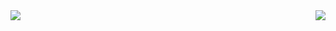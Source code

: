 <img align="left" src="https://github-readme-stats.vercel.app/api?username=sunaiwen&theme=dracula"/>
<img align="right" src="https://github-readme-stats.vercel.app/api/top-langs/?username=sunaiwen&theme=dracula"/>
